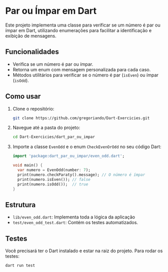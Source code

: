 # Par ou Ímpar em Dart

Este projeto implementa uma classe para verificar se um número é par ou ímpar em Dart, utilizando enumerações para facilitar a identificação e exibição de mensagens.

## Funcionalidades

- Verifica se um número é par ou ímpar.
- Retorna um enum com mensagem personalizada para cada caso.
- Métodos utilitários para verificar se o número é par (`isEven`) ou ímpar (`isOdd`).

## Como usar

1. Clone o repositório:
    ```sh
    git clone https://github.com/gregoriando/Dart-Exercicies.git
    ```
2. Navegue até a pasta do projeto:
    ```sh
    cd Dart-Exercicies/dart_par_ou_impar
    ```
3. Importe a classe `EvenOdd` e o enum `CheckEvenOrOdd` no seu código Dart:
    ```dart
    import 'package:dart_par_ou_impar/even_odd.dart';

    void main() {
      var numero = EvenOdd(number: 7);
      print(numero.checkParaty().message); // O número é ímpar
      print(numero.isEven()); // false
      print(numero.isOdd());  // true
    }
    ```

## Estrutura

- `lib/even_odd.dart`: Implementa toda a lógica da aplicação
- `test/even_odd_test.dart`: Contém os testes automatizados.

## Testes

Você precisará ter o Dart instalado e estar na raiz do projeto.
Para rodar os testes:

```sh
dart run test
```